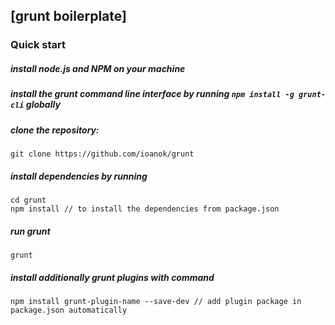 ## [grunt boilerplate]

### Quick start

##### install node.js and NPM on your machine
##### install the grunt command line interface by running `npm install -g grunt-cli` globally
##### clone the repository:    
```
git clone https://github.com/ioanok/grunt
```
##### install dependencies by running 
```
cd grunt
npm install // to install the dependencies from package.json
``` 
##### run grunt
```
grunt 
```
##### install additionally grunt plugins with command 
```
npm install grunt-plugin-name --save-dev // add plugin package in package.json automatically
```    